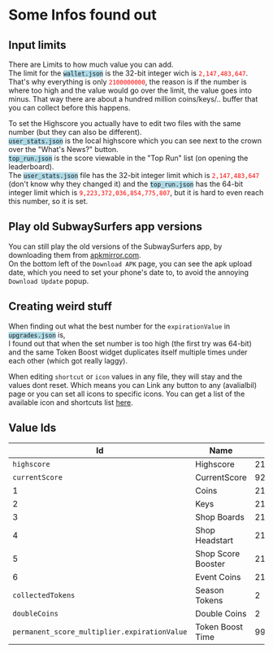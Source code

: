 # Some Infos found out

## Input limits

<p>
There are Limits to how much value you can add.<br>
The limit for the <code style="background-color: lightblue;">wallet.json</code> is the 32-bit integer wich is <code style="color: red;">2,147,483,647</code>.
That's why everything is only <code style="color: red;">2100000000</code>, the reason is if the number is where too high and the value would go over the limit, the value goes into minus. That way there are about a hundred million coins/keys/.. buffer that you can collect before this happens.
</p>

<p>
To set the Highscore you actually have to edit two files with the same number (but they can also be different).<br>
<code style="background-color: lightblue;">user_stats.json</code> is the local highscore which you can see next to the crown over the "What's News?" button.<br>
<code style="background-color: lightblue;">top_run.json</code> is the score viewable in the "Top Run" list (on opening the leaderboard).<br>
The <code style="background-color: lightblue;">user_stats.json</code> file has the 32-bit integer limit which is <code style="color: red;">2,147,483,647</code> (don't know why they changed it) and the <code style="background-color: lightblue;">top_run.json</code> has the 64-bit integer limit which is <code style="color: red;">9,223,372,036,854,775,807</code>, but it is hard to even reach this number, so it is set.
</p>

## Play old SubwaySurfers app versions

<p>
You can still play the old versions of the SubwaySurfers app, by downloading them from <a href="https://www.apkmirror.com/apk/sybo-games/subwaysurfers/">apkmirror.com</a>.<br>
On the bottom left of the <code>Download APK</code> page, you can see the apk upload date, which you need to set your phone's date to, to avoid the annoying <code>Download Update</code> popup.
</p>

## Creating weird stuff

<p>
When finding out what the best number for the <code>expirationValue</code> in <code style="background-color: lightblue;">upgrades.json</code> is,<br>
I found out that when the set number is too high (the first try was 64-bit) and the same Token Boost widget duplicates itself multiple times under each other (which got really laggy).
</p>

<p>
When editing <code>shortcut</code> or <code>icon</code> values in any file, they will stay and the values dont reset.
Which means you can Link any button to any (avalialbil) page or you can set all icons to specific icons.
You can get a list of the available icon and shortcuts list <a href="stuff.json">here</a>.
</p>

## Value Ids

| Id                                           | Name               | Default Value       | File                                                         |
| -------------------------------------------- | ------------------ | ------------------- | ------------------------------------------------------------ |
| `highscore`                                  | Highscore          | 2147483647          | [Android/.../user_stats.json](src/profile/user_stats.json)   |
| `currentScore`                               | CurrentScore       | 9223372036854775807 | [Android/.../top_run.json](src/profile/top_run.json)         |
| 1                                            | Coins              | 2100000000          | [Android/.../wallet.json](src/profile/wallet.json)           |
| 2                                            | Keys               | 2100000000          | [Android/.../wallet.json](src/profile/wallet.json)           |
| 3                                            | Shop Boards        | 2100000000          | [Android/.../wallet.json](src/profile/wallet.json)           |
| 4                                            | Shop Headstart     | 2100000000          | [Android/.../wallet.json](src/profile/wallet.json)           |
| 5                                            | Shop Score Booster | 2100000000          | [Android/.../wallet.json](src/profile/wallet.json)           |
| 6                                            | Event Coins        | 2100000000          | [Android/.../wallet.json](src/profile/wallet.json)           |
| `collectedTokens`                            | Season Tokens      | 2                   | [Android/.../season_hunt.json](src/profile/season_hunt.json) |
| `doubleCoins`                                | Double Coins       | 2                   | [Android/.../upgrades.json](src/profile/upgrades.json)       |
| `permanent_score_multiplier.expirationValue` | Token Boost Time   | 99999999999999      | [Android/.../upgrades.json](src/profile/upgrades.json)       |
